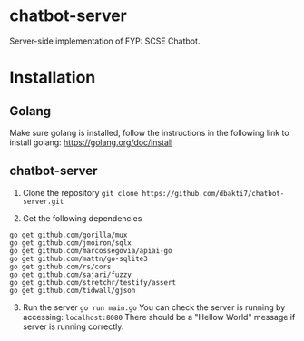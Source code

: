 # chatbot-server
Server-side implementation of FYP: SCSE Chatbot.

# Installation
## Golang
Make sure golang is installed, follow the instructions in the following link to install golang:
https://golang.org/doc/install

## chatbot-server
1. Clone the repository
`git clone https://github.com/dbakti7/chatbot-server.git`

2. Get the following dependencies
```
go get github.com/gorilla/mux
go get github.com/jmoiron/sqlx
go get github.com/marcossegovia/apiai-go
go get github.com/mattn/go-sqlite3
go get github.com/rs/cors
go get github.com/sajari/fuzzy
go get github.com/stretchr/testify/assert
go get github.com/tidwall/gjson
```

3. Run the server
`go run main.go`
You can check the server is running by accessing:
`localhost:8080`
There should be a "Hellow World" message if server is running correctly.